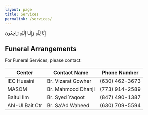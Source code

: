 ```yaml
---
layout: page
title: Services
permalink: /services/
---
```


<div id="services_header_arabic">إِنَّا لِلّهِ وَإِنَّـا إِلَيْهِ رَاجِعُونَ</div>

## Funeral Arrangements

For Funeral Services, please contact:

| Center          | Contact Name       | Phone Number   |
|-----------------|--------------------|----------------|
| IEC Husaini     | Br. Vizarat Gowher | (630) 462-3673 |
| MASOM           | Br. Mahmood Dhanji | (773) 914-2589 |
| Baitul Ilm      | Br. Syed Yaqoot    | (847) 490-1387 |
| Ahl-Ul Bait Ctr | Br. Sa'Ad Waheed   | (630) 709-5594 |